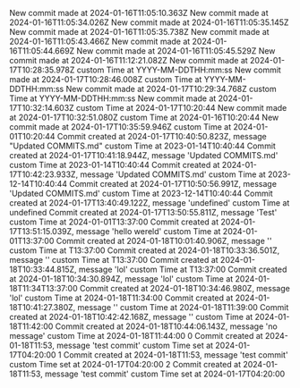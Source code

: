 New commit made at 2024-01-16T11:05:10.363Z
New commit made at 2024-01-16T11:05:34.026Z
New commit made at 2024-01-16T11:05:35.145Z
New commit made at 2024-01-16T11:05:35.738Z
New commit made at 2024-01-16T11:05:43.466Z
New commit made at 2024-01-16T11:05:44.669Z
New commit made at 2024-01-16T11:05:45.529Z
New commit made at 2024-01-16T11:12:21.082Z
New commit made at 2024-01-17T10:28:35.978Z custom Time at YYYY-MM-DDTHH:mm:ss
New commit made at 2024-01-17T10:28:46.008Z custom Time at YYYY-MM-DDTHH:mm:ss
New commit made at 2024-01-17T10:29:34.768Z custom Time at YYYY-MM-DDTHH:mm:ss
New commit made at 2024-01-17T10:32:14.603Z custom Time at 2024-01-17T10:20:44
New commit made at 2024-01-17T10:32:51.080Z custom Time at 2024-01-16T10:20:44
New commit made at 2024-01-17T10:35:59.946Z custom Time at 2024-01-01T10:20:44
Commit created at 2024-01-17T10:40:50.823Z, message "Updated COMMITS.md" custom Time at 2023-01-14T10:40:44
Commit created at 2024-01-17T10:41:18.944Z, message 'Updated COMMITS.md' custom Time at 2023-01-14T10:40:44
Commit created at 2024-01-17T10:42:23.933Z, message 'Updated COMMITS.md' custom Time at 2023-12-14T10:40:44
Commit created at 2024-01-17T10:50:56.991Z, message 'Updated COMMITS.md' custom Time at 2023-12-14T10:40:44
Commit created at 2024-01-17T13:40:49.122Z, message 'undefined' custom Time at undefined
Commit created at 2024-01-17T13:50:55.811Z, message 'Test' custom Time at 2024-01-01T13:37:00
Commit created at 2024-01-17T13:51:15.039Z, message 'hello wereld' custom Time at 2024-01-01T13:37:00
Commit created at 2024-01-18T10:01:40.906Z, message '' custom Time at T13:37:00
Commit created at 2024-01-18T10:33:36.501Z, message '' custom Time at T13:37:00
Commit created at 2024-01-18T10:33:44.815Z, message 'lol' custom Time at T13:37:00
Commit created at 2024-01-18T10:34:30.894Z, message 'lol' custom Time at 2024-01-18T11:34T13:37:00
Commit created at 2024-01-18T10:34:46.980Z, message 'lol' custom Time at 2024-01-18T11:34:00
Commit created at 2024-01-18T10:41:27.380Z, message '' custom Time at 2024-01-18T11:39:00
Commit created at 2024-01-18T10:42:42.168Z, message '' custom Time at 2024-01-18T11:42:00
Commit created at 2024-01-18T10:44:06.143Z, message 'no message' custom Time at 2024-01-18T11:44:00
0 Commit created at 2024-01-18T11:53, message 'test commit' custom Time set at 2024-01-17T04:20:00
1 Commit created at 2024-01-18T11:53, message 'test commit' custom Time set at 2024-01-17T04:20:00
2 Commit created at 2024-01-18T11:53, message 'test commit' custom Time set at 2024-01-17T04:20:00

